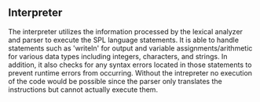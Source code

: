 ## Interpreter

The interpreter utilizes the information processed by the lexical analyzer and parser to execute the SPL language statements. It is able to handle statements such as 'writeln' for output and variable assignments/arithmetic for various data types including integers, characters, and strings. In addition, it also checks for any syntax errors located in those statements to prevent runtime errors from occurring. Without the intrepreter no execution of the code would be possible since the parser only translates the instructions but cannot actually execute them.
